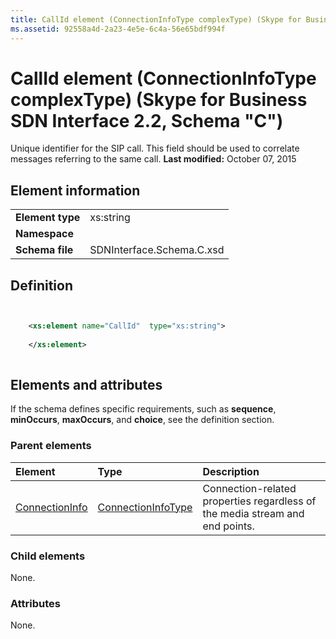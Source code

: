 ```yaml
---
title: CallId element (ConnectionInfoType complexType) (Skype for Business SDN Interface 2.2, Schema "C")
ms.assetid: 92558a4d-2a23-4e5e-6c4a-56e65bdf994f
---
```



# CallId element (ConnectionInfoType complexType) (Skype for Business SDN Interface 2.2, Schema "C")
Unique identifier for the SIP call. This field should be used to correlate messages referring to the same call. 
 **Last modified:** October 07, 2015
  
    
    


## Element information


|||
|:-----|:-----|
|**Element type**|xs:string |
|**Namespace**||
|**Schema file**|SDNInterface.Schema.C.xsd |
   

## Definition


```XML


    <xs:element name="CallId"  type="xs:string">
    
    </xs:element>
  
```


## Elements and attributes

If the schema defines specific requirements, such as **sequence**, **minOccurs**, **maxOccurs**, and **choice**, see the definition section. 
  
    
    

### Parent elements



|**Element**|**Type**|**Description**|
|:-----|:-----|:-----|
| [ConnectionInfo](connectioninfo-element.md)| [ConnectionInfoType](connectioninfotype-complextype.md)|Connection-related properties regardless of the media stream and end points. |
   

### Child elements

None. 
  
    
    

### Attributes

None. 
  
    
    

